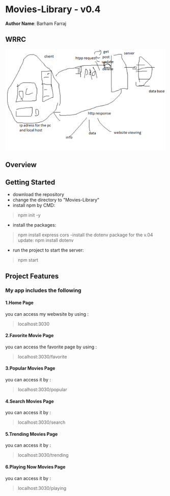 
# Movies-Library - v0.4

**Author Name**: Barham Farraj

## WRRC
![image](assets/WRRC1.png)

## Overview

## Getting Started
<!-- What are the steps that a user must take in order to build this app on their own machine and get it running? -->
- download the repository
- change the directory to "Movies-Library"
- install npm by CMD:  
>npm init -y
- install the packages: 
>npm install express cors 
-install the dotenv package for the v.04 update:
>npm install dotenv
- run the project to start the server: 
>npm start

## Project Features

### My app includes the following ###
#### 1.Home Page ####
you can access my webwsite by using :
>localhost:3030
#### 2.Favorite Movie Page #### 

you can access the favorite page by using :
>localhost:3030/favorite
#### 3.Popular Movies Page ####
you can access it by :
>localhost:3030/popular
#### 4.Search Movies Page ####
you can access it by :
>localhost:3030/search
#### 5.Trending Movies Page ####
you can access it by :
>localhost:3030/trending
#### 6.Playing Now Movies Page ####
you can access it by :
>localhost:3030/playing